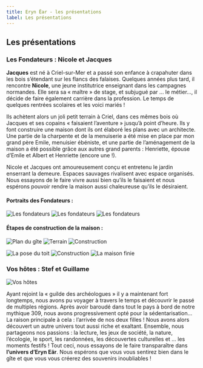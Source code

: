 ```yaml
---
title: Eryn Ëar - les présentations
label: Les présentations
---
```

## Les présentations

### Les Fondateurs : Nicole et Jacques

**Jacques** est né à Criel-sur-Mer et a passé son enfance à crapahuter dans les bois s’étendant sur les flancs des falaises. Quelques années plus tard, il rencontre **Nicole**, une jeune institutrice enseignant dans les campagnes normandes. Elle sera sa « maître » de stage, et subjugué par … le métier…, il décide de faire également carrière dans la profession. Le temps de quelques rentrées scolaires et les voici mariés !

Ils achètent alors un joli petit terrain à Criel, dans ces mêmes bois où Jacques et ses copains « faisaient l’aventure » jusqu’à point d’heure. Ils y font construire une maison dont ils ont élaboré les plans avec un architecte. Une partie de la charpente et de la menuiserie a été mise en place par mon grand père Emile, menuisier ébéniste, et une partie de l’aménagement de la maison a été possible grâce aux autres grand parents : Henriette, épouse d’Emile et Albert et Henriette (encore une !).

Nicole et Jacques ont amoureusement conçu et entretenu le jardin enserrant la demeure. Espaces sauvages rivalisent avec espace organisés. Nous essayons de le faire vivre aussi bien qu’ils le faisaient et nous espérons pouvoir rendre la maison aussi chaleureuse qu’ils le désiraient.

#### Portraits des Fondateurs :

![Les fondateurs](/uploads/presentation_1.jpg) ![Les fondateurs](/uploads/presentation_2.jpg) ![Les fondateurs](/uploads/presentation_3.jpg)

#### Étapes de construction de la maison :

![Plan du gîte](/uploads/presentation_4.jpg) ![Terrain](/uploads/presentation_5.jpg) ![Construction](/uploads/presentation_6.jpg)

![La pose du toit](/uploads/presentation_7.jpg) ![Construction](/uploads/presentation_8.jpg) ![La maison finie](/uploads/presentation_9.jpg)

### Vos hôtes : Stef et Guillame

![Vos hôtes](/uploads/presentation_10.jpg)

Ayant rejoint la « guilde des archéologues » il y a maintenant fort longtemps, nous avons pu voyager à travers le temps et découvrir le passé de multiples régions. Après avoir baroudé dans tout le pays à bord de notre mythique 309, nous avons progressivement opté pour la sédentarisation… La raison principale à cela : l’arrivée de nos deux filles ! Nous avons alors découvert un autre univers tout aussi riche et exaltant. Ensemble, nous partageons nos passions : la lecture, les jeux de société, la nature, l’écologie, le sport, les randonnées, les découvertes culturelles et … les moments festifs ! Tout ceci, nous essayons de le faire transparaître dans **l’univers d’Eryn Eär**. Nous espérons que vous vous sentirez bien dans le gîte et que vous vous créerez des souvenirs inoubliables !
